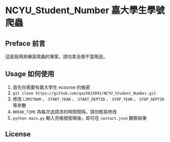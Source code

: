 # NCYU_Student_Number 嘉大學生學號爬蟲  

## Preface 前言  
這是我用來練習爬蟲的專案，請勿拿去做不當用途。

## Usage 如何使用
1. 首先你需要有嘉大學生 ecourse 的帳密
2. `git clone https://github.com/qaz5823091/NCYU_Student_Number.git`
3. 修改 `LIMITNUM` 、 `START_YEAR` 、 `START_DEPTID` 、 `STOP_YEAR` 、 `STOP_DEPTID` 等參數
4. `BREAK_TIME` 為每次送請求的時間間隔，請勿輕易修改
5. `python main.py` 輸入完帳號密碼後，即可在 `contact.json` 觀察結果

## License  
[License]: https://github.com/qaz5823091/NCYU_Student_Number/blob/main/LICENSE
